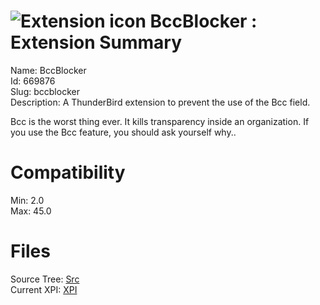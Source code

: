 # ![Extension icon](https://addons.thunderbird.net/user-media/addon_icons/669/669876-64.png?modified=1447503615) BccBlocker : Extension Summary

Name: BccBlocker  
Id: 669876  
Slug: bccblocker  
Description: A ThunderBird extension to prevent the use of the Bcc field.

Bcc is the worst thing ever.
It kills transparency inside an organization.
If you use the Bcc feature, you should ask yourself why..
  

# Compatibility
Min: 2.0  
Max: 45.0  

# Files

Source Tree: [Src](C:/Dev/Thunderbird/ThunderKdB/xall/xOther/669876-bccblocker/src)  
Current XPI: [XPI](C:/Dev/Thunderbird/ThunderKdB/xall/xOther/669876-bccblocker/xpi)  



